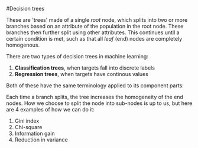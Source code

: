 #Decision trees

These are 'trees' made of a single *root* node, which splits into two or more branches based on an attribute of the population in the root node. These branches then further split using other attributes. This continues until a certain condition is met, such as that all *leaf* (end) nodes are completely homogenous.

There are two types of decision trees in machine learning:
  1. **Classification trees**, when targets fall into discrete labels
  2. **Regression trees**, when targets have continous values

Both of these have the same terminology applied to its component parts:



Each time a branch splits, the tree increases the homogeneity of the end nodes. How we choose to split the node into sub-nodes is up to us, but here are 4 examples of how we can do it:
  1. Gini index
  2. Chi-square
  3. Information gain
  4. Reduction in variance
